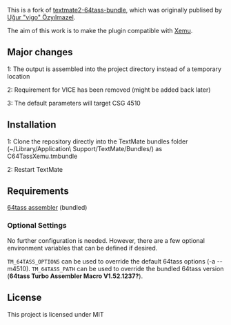This is a fork of [textmate2-64tass-bundle](https://github.com/vigo/textmate2-64tass-bundle), which was originally publised by [Uğur "vigo" Özyılmazel](https://github.com/vigo). 

The aim of this work is to make the plugin compatible with [Xemu](https://github.com/lgblgblgb/xemu).

## Major changes

1: The output is assembled into the project directory instead of a temporary location

2: Requirement for VICE has been removed (might be added back later)

3: The default parameters will target CSG 4510

## Installation

1: Clone the repository directly into the TextMate bundles folder (~/Library/Application\ Support/TextMate/Bundles/) as C64TassXemu.tmbundle

2: Restart TextMate


## Requirements

[64tass assembler](http://tass64.sourceforge.net/) (bundled)

### Optional Settings

No further configuration is needed. However, there are a few optional environment variables that can be defined if desired.

`TM_64TASS_OPTIONS` can be used to override the default 64tass options (-a --m4510).
`TM_64TASS_PATH` can be used to override the bundled 64tass version (**64tass Turbo Assembler Macro V1.52.1237?**).

## License

This project is licensed under MIT
